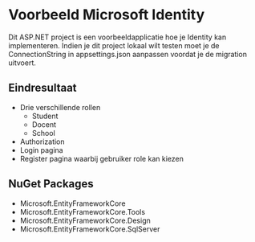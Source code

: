 ﻿# Voorbeeld Microsoft Identity

Dit ASP.NET project is een voorbeeldapplicatie hoe je Identity kan implementeren. Indien je dit project lokaal wilt testen moet je de ConnectionString in appsettings.json aanpassen voordat je de migration uitvoert.

## Eindresultaat

- Drie verschillende rollen
    - Student
    - Docent
    - School
- Authorization
- Login pagina
- Register pagina waarbij gebruiker role kan kiezen
## NuGet Packages
- Microsoft.EntityFrameworkCore
- Microsoft.EntityFrameworkCore.Tools
- Microsoft.EntityFrameworkCore.Design
- Microsoft.EntityFrameworkCore.SqlServer

